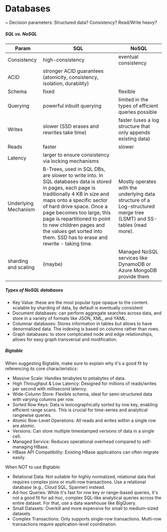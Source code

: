 # Databases
~ Decision parameters: Structured data? Consistency? Read/Write heavy?

##### SQL vs. NoSQL
Param|SQL|NoSQL|
--|--|--
Consistency|high-consistency|eventual consistency
ACID| stronger ACID guarantees (atomicity, consistency, isolation, durability)|
Schema|fixed|flexible
Querying|powerful inbuilt querying|limited in the types of efficient queries possible
Writes|slower (SSD erases and rewrites take time)|faster (uses a log structure that only appends existing data)
Reads|faster|slower
Latency|larger to ensure consistency via locking mechanisms|
Underlying Mechanism| B-Trees, used in SQL DBs, are slower to write into. In SQL databases data is stored in pages, each page is traditionally 4 KB in size and maps onto a specific sector of hard drive space. Once a page becomes too large, this page is repartitioned to point to new children pages and the values get sorted into them. SSD has to erase and rewrite - taking time.|Mostly operates with the underlying data structure of a Log-structured merge tree (LSMT) and SS-tables (read more).
sharding and scaling | (maybe)|Managed NoSQL services like DynamoDB or Azure MongoDB provide them
  
##### Types of NoSQL databases
* Key Value: these are the most popular type opaque to the content. scalable by sharding of data, by default is eventually consistent
* Document databases: can perform aggregate searches across data, and store in a variety of formats like JSON, XML, and YAML.
* Columnar databases: Stores information in tables but allows to have denormalized data. The indexing is based on columns rather than rows.
* Graph databases: to store complicated node and edge relationships, allows for easy graph transversal and modification.

##### Bigtable
When suggesting Bigtable, make sure to explain why it's a good fit by referencing its core characteristics:

* Massive Scale: Handles terabytes to petabytes of data.
* High Throughput & Low Latency: Designed for millions of reads/writes per second with millisecond latency.
* Wide-Column Store: Flexible schema, ideal for semi-structured data with varying columns per row.
* Sorted Row Keys: Data is lexicographically sorted by row key, enabling efficient range scans. This is crucial for time-series and analytical rangewise queries.
* Atomic Row-Level Operations: All reads and writes within a single row are atomic.
* Versions: Can store multiple timestamped versions of data in a single cell.
* Managed Service: Reduces operational overhead compared to self-managing HBase.
* HBase API Compatibility: Existing HBase applications can often migrate easily.

When NOT to use Bigtable:
* Relational Data: Not suitable for highly normalized, relational data that requires complex joins or multi-row transactions. Use a relational database (e.g., Cloud SQL, Spanner) instead.
* Ad-hoc Queries: While it's fast for row key or range-based queries, it's not a good fit for ad-hoc, complex SQL-like analytical queries across the entire dataset. For that, use a data warehouse like BigQuery.
* Small Datasets: Overkill and more expensive for small to medium-sized datasets.
* Complex Transactions: Only supports single-row transactions. Multi-row transactions require application-level coordination.
